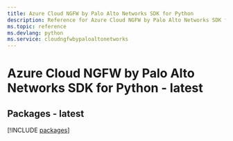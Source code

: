 ```yaml
---
title: Azure Cloud NGFW by Palo Alto Networks SDK for Python
description: Reference for Azure Cloud NGFW by Palo Alto Networks SDK for Python
ms.topic: reference
ms.devlang: python
ms.service: cloudngfwbypaloaltonetworks
---
```

# Azure Cloud NGFW by Palo Alto Networks SDK for Python - latest
## Packages - latest
[!INCLUDE [packages](cloud-ngfw-by-palo-alto-networks-index.md)]


